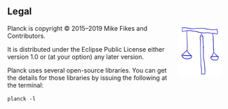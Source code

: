 ## Legal

<img width="100" align="right" style="margin: 0ex 1em" src="img/legal.jpg">

Planck is copyright © 2015–2019 Mike Fikes and Contributors.

It is distributed under the Eclipse Public License either version 1.0 or (at your option) any later version.

Planck uses several open-source libraries. You can get the details for those libraries by issuing the following at the terminal:

```
planck -l
```

